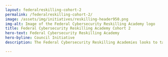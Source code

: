 ```yaml
---
layout: federalreskilling-cohort-2
permalink: /federalreskilling-cohort-2/
image: /assets/img/initiatives/reskilling-header950.png
img-alt: Image of the Federal Cybersecurity Reskilling Academy logo
title: Federal Cybersecurity Reskilling Academy Cohort 2
hero-text: Federal Cybersecurity Reskilling Academy
hero-byline: Council Initiative
description: The Federal Cybersecurity Reskilling Academies looks to take two cohorts of current federal employees from and training them to be entry level Incident Response Analysts, Cyber Defense Analysts, Digital Forensic Analysts, or Security Operations Center (SOC) Analysts.

---
```

